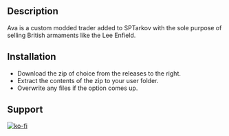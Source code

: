 ## Description

Ava is a custom modded trader added to SPTarkov with the sole purpose of selling British armaments like the Lee Enfield.

## Installation

- Download the zip of choice from the releases to the right.
- Extract the contents of the zip to your user folder.
- Overwrite any files if the option comes up.

## Support 

[![ko-fi](https://ko-fi.com/img/githubbutton_sm.svg)](https://ko-fi.com/U7U8VYS86)

